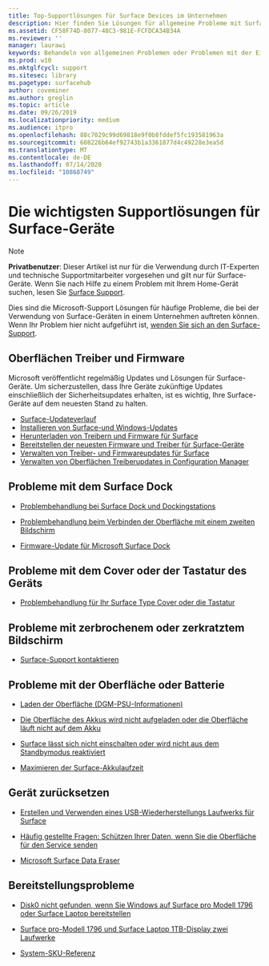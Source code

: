 ```yaml
---
title: Top-Supportlösungen für Surface Devices im Unternehmen
description: Hier finden Sie Lösungen für allgemeine Probleme mit Surface-Geräten in Unternehmen.
ms.assetid: CF58F74D-8077-48C3-981E-FCFDCA34B34A
ms.reviewer: ''
manager: laurawi
keywords: Behandeln von allgemeinen Problemen oder Problemen mit der Einrichtung
ms.prod: w10
ms.mktglfcycl: support
ms.sitesec: library
ms.pagetype: surfacehub
author: coveminer
ms.author: greglin
ms.topic: article
ms.date: 09/26/2019
ms.localizationpriority: medium
ms.audience: itpro
ms.openlocfilehash: 88c7029c99d69818e9f0b8fddef5fc193581963a
ms.sourcegitcommit: 608226b64ef92743b1a3361877d4c49228e3ea5d
ms.translationtype: MT
ms.contentlocale: de-DE
ms.lasthandoff: 07/14/2020
ms.locfileid: "10868749"
---
```

# Die wichtigsten Supportlösungen für Surface-Geräte

> [!Note]
> **Privatbenutzer**: Dieser Artikel ist nur für die Verwendung durch IT-Experten und technische Supportmitarbeiter vorgesehen und gilt nur für Surface-Geräte. Wenn Sie nach Hilfe zu einem Problem mit Ihrem Home-Gerät suchen, lesen Sie [Surface Support](contact-surface-support.md?tabs=online).

Dies sind die Microsoft-Support Lösungen für häufige Probleme, die bei der Verwendung von Surface-Geräten in einem Unternehmen auftreten können. Wenn Ihr Problem hier nicht aufgeführt ist, [wenden Sie sich an den Surface-Support](contact-surface-support.md?tabs=online).

## Oberflächen Treiber und Firmware

Microsoft veröffentlicht regelmäßig Updates und Lösungen für Surface-Geräte. Um sicherzustellen, dass Ihre Geräte zukünftige Updates einschließlich der Sicherheitsupdates erhalten, ist es wichtig, Ihre Surface-Geräte auf dem neuesten Stand zu halten.

- [Surface-Updateverlauf](https://www.microsoft.com/surface/support/install-update-activate/surface-update-history)
- [Installieren von Surface-und Windows-Updates](https://www.microsoft.com/surface/support/performance-and-maintenance/install-software-updates-for-surface?os=windows-10&=undefined)
- [Herunterladen von Treibern und Firmware für Surface](https://support.microsoft.com/help/4023482)
- [Bereitstellen der neuesten Firmware und Treiber für Surface-Geräte](https://docs.microsoft.com/surface/deploy-the-latest-firmware-and-drivers-for-surface-devices)
- [Verwalten von Treiber- und Firmwareupdates für Surface](https://docs.microsoft.com/surface/manage-surface-pro-3-firmware-updates)
- [Verwalten von Oberflächen Treiberupdates in Configuration Manager](https://support.microsoft.com/help/4098906)

## Probleme mit dem Surface Dock

- [Problembehandlung bei Surface Dock und Dockingstations](https://support.microsoft.com/help/4023468/surface-troubleshoot-surface-dock-and-docking-stations)

- [Problembehandlung beim Verbinden der Oberfläche mit einem zweiten Bildschirm](https://support.microsoft.com/help/4023496)

- [Firmware-Update für Microsoft Surface Dock](https://docs.microsoft.com/surface/surface-dock-updater)

## Probleme mit dem Cover oder der Tastatur des Geräts

- [Problembehandlung für Ihr Surface Type Cover oder die Tastatur](https://www.microsoft.com/surface/support/hardware-and-drivers/troubleshoot-surface-keyboards)

## Probleme mit zerbrochenem oder zerkratztem Bildschirm

- [Surface-Support kontaktieren](contact-surface-support.md?tabs=online)

## Probleme mit der Oberfläche oder Batterie

- [Laden der Oberfläche (DGM-PSU-Informationen)](https://support.microsoft.com/help/4023496)

- [Die Oberfläche des Akkus wird nicht aufgeladen oder die Oberfläche läuft nicht auf dem Akku](https://support.microsoft.com/help/4023536)

- [Surface lässt sich nicht einschalten oder wird nicht aus dem Standbymodus reaktiviert](https://support.microsoft.com/help/4023537)

- [Maximieren der Surface-Akkulaufzeit](https://support.microsoft.com/help/4483194)

## Gerät zurücksetzen

- [Erstellen und Verwenden eines USB-Wiederherstellungs Laufwerks für Surface](https://support.microsoft.com/help/4023512)

- [Häufig gestellte Fragen: Schützen Ihrer Daten, wenn Sie die Oberfläche für den Service senden](https://support.microsoft.com/help/4023508)

- [Microsoft Surface Data Eraser](https://docs.microsoft.com/surface/microsoft-surface-data-eraser)

## Bereitstellungsprobleme

- [Disk0 nicht gefunden, wenn Sie Windows auf Surface pro Modell 1796 oder Surface Laptop bereitstellen](https://support.microsoft.com/help/4046108)

- [Surface pro-Modell 1796 und Surface Laptop 1TB-Display zwei Laufwerke](https://support.microsoft.com/help/4046105)

- [System-SKU-Referenz](https://docs.microsoft.com/surface/surface-system-sku-reference)
